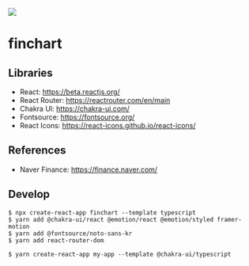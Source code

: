 ![](https://fin-chart.vercel.app/android-chrome-192x192.png)
# finchart

## Libraries

- React: https://beta.reactjs.org/
- React Router: https://reactrouter.com/en/main
- Chakra UI: https://chakra-ui.com/
- Fontsource: https://fontsource.org/
- React Icons: https://react-icons.github.io/react-icons/


## References

- Naver Finance: https://finance.naver.com/


## Develop

```shell
$ npx create-react-app finchart --template typescript
$ yarn add @chakra-ui/react @emotion/react @emotion/styled framer-motion
$ yarn add @fontsource/noto-sans-kr
$ yarn add react-router-dom

$ yarn create-react-app my-app --template @chakra-ui/typescript
```